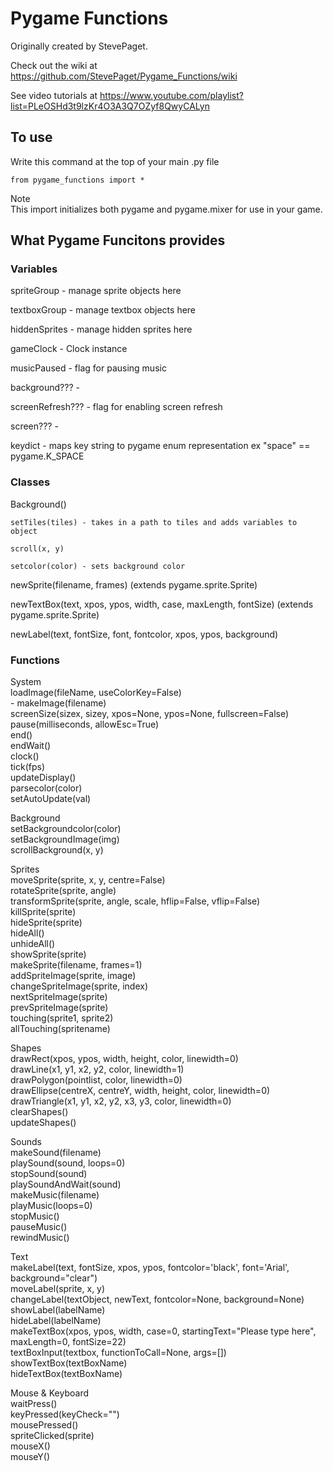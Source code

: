 # Pygame Functions

Originally created by StevePaget. 

Check out the wiki at https://github.com/StevePaget/Pygame_Functions/wiki

See video tutorials at https://www.youtube.com/playlist?list=PLeOSHd3t9lzKr4O3A3Q7OZyf8QwyCALyn


## To use  

Write this command at the top of your main .py file
```
from pygame_functions import *
```

Note  
This import initializes both pygame and pygame.mixer for use in your game.

## What Pygame Funcitons provides  
### Variables
spriteGroup - manage sprite objects here

textboxGroup - manage textbox objects here

hiddenSprites - manage hidden sprites here

gameClock - Clock instance

musicPaused - flag for pausing music

background??? -

screenRefresh??? - flag for enabling screen refresh

screen??? - 

keydict - maps key string to pygame enum representation
ex   "space" == pygame.K_SPACE

### Classes

Background() 

	setTiles(tiles) - takes in a path to tiles and adds variables to object

	scroll(x, y)

	setcolor(color) - sets background color


newSprite(filename, frames) (extends pygame.sprite.Sprite)

newTextBox(text, xpos, ypos, width, case, maxLength, fontSize) (extends pygame.sprite.Sprite)

newLabel(text, fontSize, font, fontcolor, xpos, ypos, background)

### Functions

System  
	loadImage(fileName, useColorKey=False)  
		- makeImage(filename)  
	screenSize(sizex, sizey, xpos=None, ypos=None, fullscreen=False)  
	pause(milliseconds, allowEsc=True)  
	end()  
	endWait()  
	clock()  
	tick(fps)  
	updateDisplay()  
	parsecolor(color)  
	setAutoUpdate(val)  

Background  
	setBackgroundcolor(color)  
	setBackgroundImage(img)  
	scrollBackground(x, y)  

Sprites  
	moveSprite(sprite, x, y, centre=False)  
	rotateSprite(sprite, angle)  
	transformSprite(sprite, angle, scale, hflip=False, vflip=False)  
	killSprite(sprite)  
	hideSprite(sprite)  
	hideAll()  
	unhideAll()  
	showSprite(sprite)  
	makeSprite(filename, frames=1)  
	addSpriteImage(sprite, image)  
	changeSpriteImage(sprite, index)  
	nextSpriteImage(sprite)  
	prevSpriteImage(sprite)  
	touching(sprite1, sprite2)  
	allTouching(spritename)  

Shapes  
	drawRect(xpos, ypos, width, height, color, linewidth=0)  
	drawLine(x1, y1, x2, y2, color, linewidth=1)  
	drawPolygon(pointlist, color, linewidth=0)  
	drawEllipse(centreX, centreY, width, height, color, linewidth=0)  
	drawTriangle(x1, y1, x2, y2, x3, y3, color, linewidth=0)  
	clearShapes()  
	updateShapes()  

Sounds  
	makeSound(filename)  
	playSound(sound, loops=0)  
	stopSound(sound)  
	playSoundAndWait(sound)  
	makeMusic(filename)  
	playMusic(loops=0)  
	stopMusic()  
	pauseMusic()  
	rewindMusic()  

Text  
	makeLabel(text, fontSize, xpos, ypos, fontcolor='black', font='Arial', background="clear")  
	moveLabel(sprite, x, y)  
	changeLabel(textObject, newText, fontcolor=None, background=None)  
	showLabel(labelName)  
	hideLabel(labelName)  
	makeTextBox(xpos, ypos, width, case=0, startingText="Please type here", maxLength=0, fontSize=22)  
	textBoxInput(textbox, functionToCall=None, args=[])  
	showTextBox(textBoxName)  
	hideTextBox(textBoxName)  

Mouse & Keyboard  
	waitPress()  
	keyPressed(keyCheck="")  
	mousePressed()  
	spriteClicked(sprite)  
	mouseX()  
	mouseY()  
